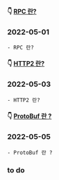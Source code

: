 #### 👇 [RPC 란?](https://youngchang.tistory.com/entry/RPC-%EB%9E%80) 
### 2022-05-01
    - RPC 란?
    
#### 👇 [HTTP2 란?](https://youngchang.tistory.com/entry/HTTP2-%EB%9E%80-HTTP-HTTP2-%EC%B0%A8%EC%9D%B4) 
### 2022-05-03
    - HTTP2 란?
    
#### 👇 [ProtoBuf 란 ?](https://youngchang.tistory.com/entry/ProtoBuf-%EB%9E%80) 
### 2022-05-05
    - ProtoBuf 란 ?

    
### to do
